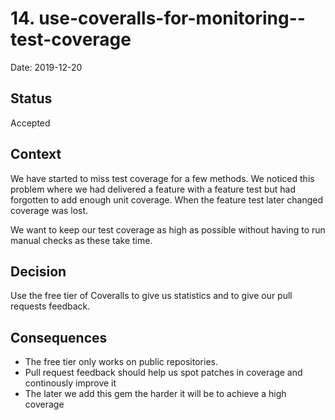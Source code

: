 # 14. use-coveralls-for-monitoring--test-coverage

Date: 2019-12-20

## Status

Accepted

## Context

We have started to miss test coverage for a few methods. We noticed this problem where we had delivered a feature with a feature test but had forgotten to add enough unit coverage. When the feature test later changed coverage was lost.

We want to keep our test coverage as high as possible without having to run manual checks as these take time.

## Decision

Use the free tier of Coveralls to give us statistics and to give our pull requests feedback. 

## Consequences

- The free tier only works on public repositories.
- Pull request feedback should help us spot patches in coverage and continously improve it
- The later we add this gem the harder it will be to achieve a high coverage
